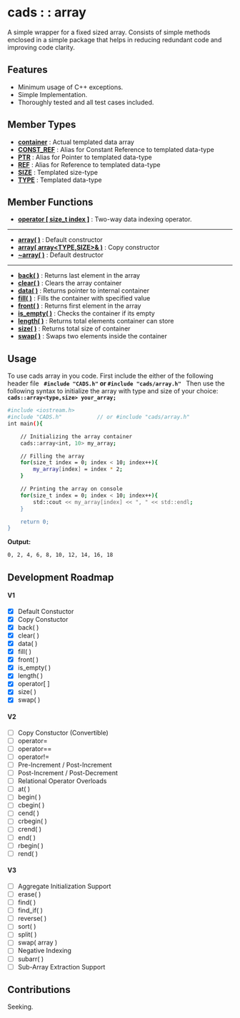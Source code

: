 # cads : : array

A simple wrapper for a fixed sized array. Consists of simple methods enclosed in
a simple package that helps in reducing redundant code and improving code clarity.

## Features
- Minimum usage of C++ exceptions.
- Simple Implementation.
- Thoroughly tested and all test cases included.

## Member Types

- **[container](array/member_types.md)** : Actual templated data array
- **[CONST_REF](array/member_types.md)** : Alias for Constant Reference to templated data-type
- **[PTR](array/member_types.md)** : Alias for Pointer to templated data-type
- **[REF](array/member_types.md)** : Alias for Reference to templated data-type
- **[SIZE](array/member_types.md)** : Templated size-type
- **[TYPE](array/member_types.md)** : Templated data-type

## Member Functions

- **[operator [ size_t index ]](array/overloads/square_bracket_operator.md)** : Two-way data indexing operator.
---
- **[array( )](array/init/def_ctor.md)** : Default constructor
- **[array( array<TYPE,SIZE>& )](array/init/copy_ctor.md)** : Copy constructor
- **[~array( )](array/init/dtor.md)** : Default destructor
---
- **[back( )](array/meth/cads_array_back.md)** : Returns last element in the array
- **[clear( )](array/meth/cads_array_clear.md)** : Clears the array container
- **[data( )](array/meth/cads_array_data.md)** : Returns pointer to internal container
- **[fill( )](array/meth/cads_array_fill.md)** : Fills the container with specified value
- **[front( )](array/meth/cads_array_front.md)** : Returns first element in the array
- **[is_empty( )](array/meth/cads_array_is_empty.md)** : Checks the container if its empty
- **[length( )](array/meth/cads_array_length.md)** : Returns total elements container can store
- **[size( )](array/meth/cads_array_size.md)** : Returns total size of container
- **[swap( )](array/meth/cads_array_swap.md)** : Swaps two elements inside the container

## Usage
To use cads array in you code. First include the either of the following header file
**`
#include "CADS.h"` or `#include "cads/array.h"
`**
Then use the following syntax to initialize the array with type and size of your choice:
**`
cads::array<type,size> your_array;
`**

```sh
#include <iostream.h>
#include "CADS.h"           // or #include "cads/array.h"
int main(){

    // Initializing the array container
    cads::array<int, 10> my_array;

    // Filling the array
    for(size_t index = 0; index < 10; index++){
        my_array[index] = index * 2;
    }

    // Printing the array on console
    for(size_t index = 0; index < 10; index++){
        std::cout << my_array[index] << ", " << std::endl;
    }

    return 0;
}
```
**Output:**
```sh
0, 2, 4, 6, 8, 10, 12, 14, 16, 18
```

## Development Roadmap
#### **V1**
- [x] Default Constuctor
- [x] Copy Constuctor
- [x] back( )
- [x] clear( )
- [x] data( )
- [x] fill( )
- [x] front( )
- [x] is_empty( )
- [x] length( )
- [x] operator[ ]
- [x] size( )
- [x] swap( )

#### **V2**
- [ ] Copy Constuctor (Convertible)
- [ ] operator=
- [ ] operator==
- [ ] operator!=
- [ ] Pre-Increment / Post-Increment
- [ ] Post-Increment / Post-Decrement
- [ ] Relational Operator Overloads
- [ ] at( )
- [ ] begin( )
- [ ] cbegin( )
- [ ] cend( )
- [ ] crbegin( )
- [ ] crend( )
- [ ] end( )
- [ ] rbegin( )
- [ ] rend( )

#### **V3**
- [ ] Aggregate Initialization Support
- [ ] erase( )
- [ ] find( )
- [ ] find_if( )
- [ ] reverse( )
- [ ] sort( )
- [ ] split( )
- [ ] swap( array )
- [ ] Negative Indexing
- [ ] subarr( )
- [ ] Sub-Array Extraction Support

## Contributions
Seeking.